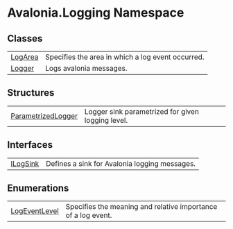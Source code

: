 # Avalonia.Logging Namespace






## Classes
<table>
<tr>
<td><a href="T_Avalonia_Logging_LogArea">LogArea</a></td>
<td>Specifies the area in which a log event occurred.</td>
</tr>
<tr>
<td><a href="T_Avalonia_Logging_Logger">Logger</a></td>
<td>Logs avalonia messages.</td>
</tr>
</table>

## Structures
<table>
<tr>
<td><a href="T_Avalonia_Logging_ParametrizedLogger">ParametrizedLogger</a></td>
<td>Logger sink parametrized for given logging level.</td>
</tr>
</table>

## Interfaces
<table>
<tr>
<td><a href="T_Avalonia_Logging_ILogSink">ILogSink</a></td>
<td>Defines a sink for Avalonia logging messages.</td>
</tr>
</table>

## Enumerations
<table>
<tr>
<td><a href="T_Avalonia_Logging_LogEventLevel">LogEventLevel</a></td>
<td>Specifies the meaning and relative importance of a log event.</td>
</tr>
</table>